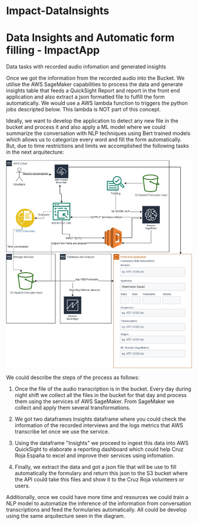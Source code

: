 # Impact-DataInsights
# Data Insights and Automatic form filling - ImpactApp

Data tasks with recorded audio infomation and generated insights

Once we got the information from the recorded audio into the Bucket. We utilise the AWS SageMaker capabilities to process the data and generate insights table that feeds a QuickSight Report and report in the front end application and also extract a json formatted file to fulfill the form automatically. We would use a AWS lambda function to triggers the python jobs descripted below. This lambda is NOT part of this concept.

Ideally, we want to develop the application to detect any new file in the bucket and process it and also apply a ML model where we could summarize the conversation with NLP techniques using Bert trained models which allows us to categorize every word and fill the form automatically. But, due to time restrictions and limits we accomplished the following tasks in the next arquitecture:

![Alt text](pythonfunctions/Hackathon_AWS-Page-1.jpg)


We could describe the steps of the process as follows:


1. Once the file of the audio transcription is in the bucket. Every day during night shift we collect all the files in the bucket for that day and process them using the services of AWS SageMaker. From SageMaker we collect and apply them several transformations. 

2. We got two dataframes Insights dataframe where you could check the information of the recorded interviews and the logs metrics that AWS transcribe let once we use the service.

3. Using the dataframe "Insights" we proceed to ingest this data into AWS QuickSight to elaborate a reporting dashboard which could help Cruz Roja España to excel and improve their services using infomation.

4. Finally, we extract the data and got a json file that will be use to fill automatically the formulary and return this json to the S3 bucket where the API could take this files and show it to the Cruz Roja volunteers or users. 


Additionally, once we could have more time and resources we could train a NLP model to automatize the inference of the information from conversation transcriptions and feed the formularies automatically. All could be develop using the same arquitecture seen in the diagram. 
